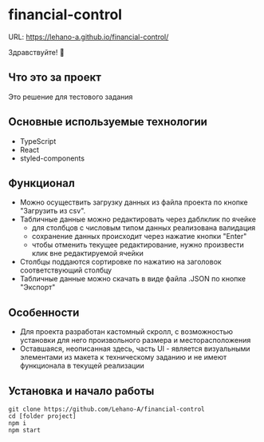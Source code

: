 # financial-control

URL: https://lehano-a.github.io/financial-control/

Здравствуйте! 🖖

## Что это за проект
Это решение для тестового задания

## Основные используемые технологии
- TypeScript
- React
- styled-components

## Функционал
- Можно осуществить загрузку данных из файла проекта по кнопке "Загрузить из csv".
- Табличные данные можно редактировать через даблклик по ячейке
  - для столбцов с числовым типом данных реализована валидация
  - сохранение данных происходит через нажатие кнопки "Enter"
  - чтобы отменить текущее редактирование, нужно произвести клик вне редактируемой ячейки
- Столбцы поддаются сортировке по нажатию на заголовок соответствующий столбцу 
- Табличные данные можно скачать в виде файла .JSON по кнопке "Экспорт"

## Особенности
- Для проекта разработан кастомный скролл, с возможностью установки для него произвольного размера и месторасположения
- Оставшаяся, неописанная здесь, часть UI - является визуальными элементами из макета к техническому заданию и не имеют функционала в текущей реализации

## Установка и начало работы
```
git clone https://github.com/Lehano-A/financial-control
cd [folder project]
npm i
npm start
```
